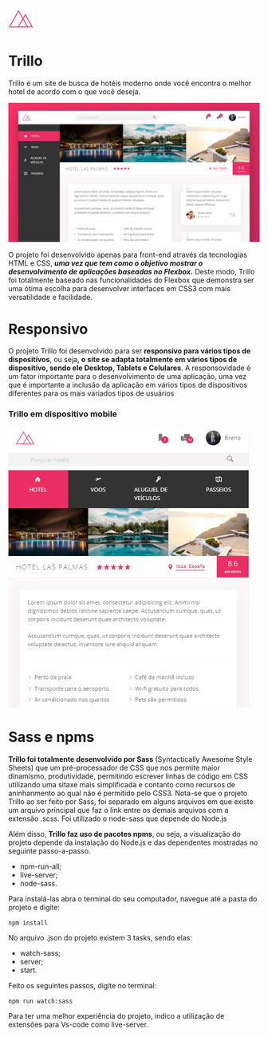 <img src="/img/favicon.png" width="50px" height="50px">

# Trillo
Trillo é um site de busca de hotéis moderno onde você encontra o melhor hotel de acordo com o que você deseja.

<img src="/img/prttrillo.jpg">

O projeto foi desenvolvido apenas para front-end através da tecnologias HTML e CSS, **_uma vez que tem como o objetivo mostrar o desenvolvimento de aplicações baseadas no Flexbox._** Deste modo, Trillo foi totalmente baseado nas funcionalidades do Flexbox que demonstra ser uma ótima escolha para desenvolver interfaces em CSS3 com mais versatilidade e facilidade.

# Responsivo
O projeto Trillo foi desenvolvido para ser **responsivo para vários tipos de dispositívos**, ou seja, **o site se adapta totalmente em vários tipos de dispositivo, sendo ele Desktop, Tablets e Celulares**. A responsovidade é um fator importante para o desenvolvimento de uma aplicação, uma vez que é importante a inclusão da aplicação em vários tipos de dispositivos diferentes para os mais variados tipos de usuários 

### Trillo em dispositivo mobile

<img src="/img/mobiletrillo.jpg">

# Sass e npms

**Trillo foi totalmente desenvolvido por Sass** (Syntactically Awesome Style Sheets) que um pré-processador de CSS que nos permite maior dinamismo, produtividade, permitindo escrever linhas de código em CSS utilizando uma sitaxe mais simplificada e contanto como recursos de aninhanmento ao qual não é permitido pelo CSS3. Nota-se que o projeto Trillo ao ser feito por Sass, foi separado em alguns arquivos em que existe um arquivo principal que faz o link entre os demais arquivos com a extensão .scss. Foi utilizado o node-sass que depende do Node.js

Além disso, **Trillo faz uso de pacotes npms**, ou seja, a visualização do projeto depende da instalação do Node.js e das dependentes mostradas no seguinte passo-a-passo.

* npm-run-all;
* live-server;
* node-sass.

Para instalá-las abra o terminal do seu computador, navegue até a pasta do projeto e digite:

```
npm install
```

No arquivo .json do projeto existem 3 tasks, sendo elas:

* watch-sass;
* server;
* start.

Feito os seguintes passos, digite no terminal: 

```
npm run watch:sass
```

Para ter uma melhor experiência do projeto, indico a utilização de extensões para Vs-code como live-server.
